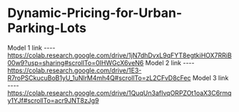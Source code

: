 # Dynamic-Pricing-for-Urban-Parking-Lots

Model 1 link ----  https://colab.research.google.com/drive/1jN7dhDvxL9qFYT8egtkiHOX7RRiB00w9?usp=sharing#scrollTo=0IHWGcX6veN6
Model 2 link ----  https://colab.research.google.com/drive/1E3-R7roPSCkucuBoB1yU_1uNlrM4mh4Q#scrollTo=zL2CFvD8cFec
  Model 3 link ----  https://colab.research.google.com/drive/1QuqUn3afIvqORPZOt1oaX3C6rmqy1YJf#scrollTo=acr9JNT8zJg9



